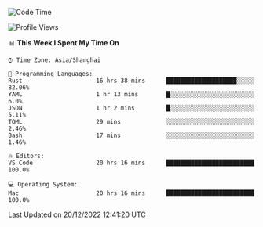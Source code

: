 <!--START_SECTION:waka-->
![Code Time](http://img.shields.io/badge/Code%20Time-1%2C790%20hrs%2035%20mins-blue)

![Profile Views](http://img.shields.io/badge/Profile%20Views-5-blue)

📊 **This Week I Spent My Time On** 

```text
⌚︎ Time Zone: Asia/Shanghai

💬 Programming Languages: 
Rust                     16 hrs 38 mins      ████████████████████░░░░░   82.06% 
YAML                     1 hr 13 mins        █░░░░░░░░░░░░░░░░░░░░░░░░   6.0% 
JSON                     1 hr 2 mins         █░░░░░░░░░░░░░░░░░░░░░░░░   5.11% 
TOML                     29 mins             ░░░░░░░░░░░░░░░░░░░░░░░░░   2.46% 
Bash                     17 mins             ░░░░░░░░░░░░░░░░░░░░░░░░░   1.46%

🔥 Editors: 
VS Code                  20 hrs 16 mins      █████████████████████████   100.0%

💻 Operating System: 
Mac                      20 hrs 16 mins      █████████████████████████   100.0%

```


 Last Updated on 20/12/2022 12:41:20 UTC
<!--END_SECTION:waka-->

<!--![CodersRank](https://cr-skills-chart-widget.azurewebsites.net/api/api?username=BugenZhao&padding=16&tooltip=true&branding=false&sort-by-score=true&skills=Rust%2C%20Swift%2C%20C%2C%20TypeScript%2C%20Java%2C%20Go%2C%20Dart%2C%20C%2B%2B%2C%20Python%2C%20Assembly%2C%20Shell%2C%20Kotlin)-->
